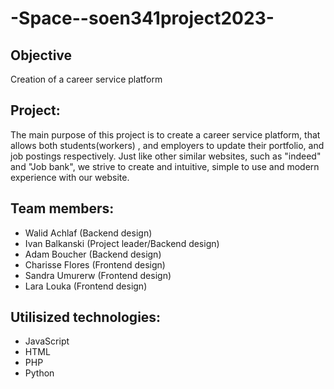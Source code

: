 # -Space--soen341project2023-

## Objective

Creation of a career service platform

## Project:

The main purpose of this project is to create a career service platform, that allows both students(workers) , and employers to update their portfolio, and job postings respectively. Just like other similar websites, such as "indeed" and "Job bank", we strive to create and intuitive, simple to use and modern experience with our website.


## Team members:
* Walid Achlaf (Backend design)
* Ivan Balkanski (Project leader/Backend design)
* Adam Boucher (Backend design)
* Charisse Flores (Frontend design)
* Sandra Umurerw (Frontend design)
* Lara Louka (Frontend design)

## Utilisized technologies:
* JavaScript
* HTML
* PHP
* Python
